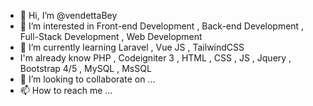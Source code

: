 - 👋 Hi, I’m @vendettaBey
- 👀 I’m interested in Front-end Development , Back-end Development , Full-Stack Development , Web Development
- 🌱 I’m currently learning Laravel , Vue JS , TailwindCSS
-    I'm already know PHP , Codeigniter 3 , HTML , CSS , JS , Jquery , Bootstrap 4/5 , MySQL , MsSQL
- 💞️ I’m looking to collaborate on ...
- 📫 How to reach me ...

<!---
vendettaBey/vendettaBey is a ✨ special ✨ repository because its `README.md` (this file) appears on your GitHub profile.
You can click the Preview link to take a look at your changes.
--->
